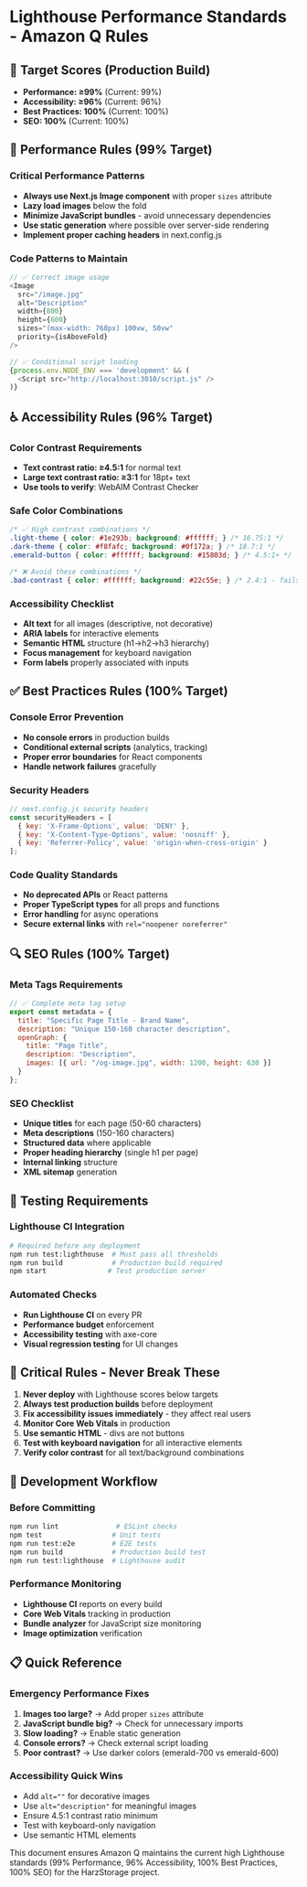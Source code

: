 # Lighthouse Performance Standards - Amazon Q Rules

## 🎯 Target Scores (Production Build)
- **Performance: ≥99%** (Current: 99%)
- **Accessibility: ≥96%** (Current: 96%) 
- **Best Practices: 100%** (Current: 100%)
- **SEO: 100%** (Current: 100%)

## 🚀 Performance Rules (99% Target)

### Critical Performance Patterns
- **Always use Next.js Image component** with proper `sizes` attribute
- **Lazy load images** below the fold
- **Minimize JavaScript bundles** - avoid unnecessary dependencies
- **Use static generation** where possible over server-side rendering
- **Implement proper caching headers** in next.config.js

### Code Patterns to Maintain
```javascript
// ✅ Correct image usage
<Image 
  src="/image.jpg" 
  alt="Description" 
  width={800} 
  height={600}
  sizes="(max-width: 768px) 100vw, 50vw"
  priority={isAboveFold}
/>

// ✅ Conditional script loading
{process.env.NODE_ENV === 'development' && (
  <Script src="http://localhost:3010/script.js" />
)}
```

## ♿ Accessibility Rules (96% Target)

### Color Contrast Requirements
- **Text contrast ratio: ≥4.5:1** for normal text
- **Large text contrast ratio: ≥3:1** for 18pt+ text
- **Use tools to verify**: WebAIM Contrast Checker

### Safe Color Combinations
```css
/* ✅ High contrast combinations */
.light-theme { color: #1e293b; background: #ffffff; } /* 16.75:1 */
.dark-theme { color: #f8fafc; background: #0f172a; } /* 18.7:1 */
.emerald-button { color: #ffffff; background: #15803d; } /* 4.5:1+ */

/* ❌ Avoid these combinations */
.bad-contrast { color: #ffffff; background: #22c55e; } /* 2.4:1 - fails */
```

### Accessibility Checklist
- **Alt text** for all images (descriptive, not decorative)
- **ARIA labels** for interactive elements
- **Semantic HTML** structure (h1→h2→h3 hierarchy)
- **Focus management** for keyboard navigation
- **Form labels** properly associated with inputs

## ✅ Best Practices Rules (100% Target)

### Console Error Prevention
- **No console errors** in production builds
- **Conditional external scripts** (analytics, tracking)
- **Proper error boundaries** for React components
- **Handle network failures** gracefully

### Security Headers
```javascript
// next.config.js security headers
const securityHeaders = [
  { key: 'X-Frame-Options', value: 'DENY' },
  { key: 'X-Content-Type-Options', value: 'nosniff' },
  { key: 'Referrer-Policy', value: 'origin-when-cross-origin' }
];
```

### Code Quality Standards
- **No deprecated APIs** or React patterns
- **Proper TypeScript types** for all props and functions
- **Error handling** for async operations
- **Secure external links** with `rel="noopener noreferrer"`

## 🔍 SEO Rules (100% Target)

### Meta Tags Requirements
```javascript
// ✅ Complete meta tag setup
export const metadata = {
  title: "Specific Page Title - Brand Name",
  description: "Unique 150-160 character description",
  openGraph: {
    title: "Page Title",
    description: "Description",
    images: [{ url: "/og-image.jpg", width: 1200, height: 630 }]
  }
};
```

### SEO Checklist
- **Unique titles** for each page (50-60 characters)
- **Meta descriptions** (150-160 characters)
- **Structured data** where applicable
- **Proper heading hierarchy** (single h1 per page)
- **Internal linking** structure
- **XML sitemap** generation

## 🧪 Testing Requirements

### Lighthouse CI Integration
```bash
# Required before any deployment
npm run test:lighthouse  # Must pass all thresholds
npm run build            # Production build required
npm start               # Test production server
```

### Automated Checks
- **Run Lighthouse CI** on every PR
- **Performance budget** enforcement
- **Accessibility testing** with axe-core
- **Visual regression testing** for UI changes

## 🚨 Critical Rules - Never Break These

1. **Never deploy** with Lighthouse scores below targets
2. **Always test production builds** before deployment  
3. **Fix accessibility issues immediately** - they affect real users
4. **Monitor Core Web Vitals** in production
5. **Use semantic HTML** - divs are not buttons
6. **Test with keyboard navigation** for all interactive elements
7. **Verify color contrast** for all text/background combinations

## 🔧 Development Workflow

### Before Committing
```bash
npm run lint              # ESLint checks
npm test                 # Unit tests
npm run test:e2e         # E2E tests
npm run build            # Production build test
npm run test:lighthouse  # Lighthouse audit
```

### Performance Monitoring
- **Lighthouse CI** reports on every build
- **Core Web Vitals** tracking in production
- **Bundle analyzer** for JavaScript size monitoring
- **Image optimization** verification

## 📋 Quick Reference

### Emergency Performance Fixes
1. **Images too large?** → Add proper `sizes` attribute
2. **JavaScript bundle big?** → Check for unnecessary imports
3. **Slow loading?** → Enable static generation
4. **Console errors?** → Check external script loading
5. **Poor contrast?** → Use darker colors (emerald-700 vs emerald-600)

### Accessibility Quick Wins
- Add `alt=""` for decorative images
- Use `alt="description"` for meaningful images  
- Ensure 4.5:1 contrast ratio minimum
- Test with keyboard-only navigation
- Use semantic HTML elements

This document ensures Amazon Q maintains the current high Lighthouse standards (99% Performance, 96% Accessibility, 100% Best Practices, 100% SEO) for the HarzStorage project.
